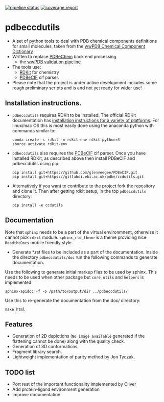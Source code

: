 [![pipeline status](https://gitlabci.ebi.ac.uk/pdbe/ccdutils/badges/refactoring/pipeline.svg)](https://gitlabci.ebi.ac.uk/pdbe/ccdutils/commits/refactoring)
[![coverage report](https://gitlabci.ebi.ac.uk/pdbe/ccdutils/badges/refactoring/coverage.svg)](https://gitlabci.ebi.ac.uk/pdbe/ccdutils/commits/refactoring)

# pdbeccdutils

* A set of python tools to deal with PDB chemical components definitions
  for small molecules, taken from the 
  [wwPDB Chemical Component Dictionary](https://www.wwpdb.org/data/ccd)
* Written to replace [PDBeChem](http://pdbe.org/chemistry/) back end
  processing.
  * the [wwPDB validation pipeline](https://www.wwpdb.org/validation/validation-reports)
* The tools use:
  * [RDKit](http://www.rdkit.org/) for chemistry
  * [PDBeCIF](https://github.com/glenveegee/PDBeCIF.git) cif parser.
* Please note that the project is under active development includes some rough 
  preliminary scripts and is and not yet ready for wider use!

## Installation instructions.

* `pdbeccdutils` requires RDKit to be installed.
  The official RDKit documentation has
  [installation instructions for a variety of platforms](http://www.rdkit.org/docs/Install.html).
  For linux/mac OS this is most easily done using the anaconda python with
  commands similar to:

  ```
  conda create -c rdkit -n rdkit-env rdkit python=3
  source activate rdkit-env
  ```
* `pdbeccdutils` also requires the [PDBeCIF](https://github.com/glenveegee/PDBeCIF.git) cif parser.
  Once you have installed RDKit, as described above then install PDBeCIF and pdbeccdutils using pip:

  ```
  pip install git+https://github.com/glenveegee/PDBeCIF.git 
  pip install git+https://gitlabci.ebi.ac.uk/pdbe/ccdutils.git
  ```
* Alternatively if you want to contribute to the project fork the repository and clone
  it. Then after getting rdkit setup, in the top `pdbeccdutils` directory:
  
  ```
  pip install -e ccdutils
  ```

## Documentation
 Note that `sphinx` needs to be a part of the virtual environmnent, 
 otherwise it cannot pick `rdkit` module. `sphinx_rtd_theme` is a theme providing
 nice `ReadtheDocs` mobile friendly style.
  
  * Generate *.rst files to be included as a part of the documentation. Inside the directory
  `pdbeccdutils/doc` run the following commands to generate documentation.
  
  Use the following to generate initial markup files to be used by sphinx.
  This needs to be used when other package but `core`, `utils` and `helpers` is implemented
  
  ```
  sphinx-apidoc -f -o /path/to/output/dir ../pdbeccdutils/
  ```

  Use this to re-generate the documentation from the doc/ directory:
  ```
  make html
  ```


## Features
  * Generation of 2D depictions (`No image available` generated if the flattening cannot be done) along with the quality check.
  * Generation of 3D conformations.
  * Fragment library search.
  * Lightweight implementation of parity method by Jon Tyczak.

## TODO list
  * Port rest of the important functionality implemented by Oliver
  * Add protein-ligand environment generation  
  * Improve documentation








